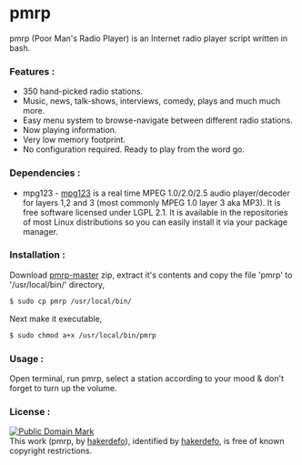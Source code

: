 # pmrp
pmrp (Poor Man's Radio Player) is an Internet radio player script written in bash.


### Features :

  - 350 hand-picked radio stations.
  - Music, news, talk-shows, interviews, comedy, plays and much much more.
  - Easy menu system to browse-navigate between different radio stations.
  - Now playing information.
  - Very low memory footprint.
  - No configuration required. Ready to play from the word go.
  
  
### Dependencies :

  - mpg123 - [mpg123] is a real time MPEG 1.0/2.0/2.5 audio player/decoder for layers 1,2 and 3 (most commonly MPEG 1.0 layer 3 aka MP3). It is free software licensed under LGPL 2.1. It is available in the repositories of most Linux distributions so you can easily install it via your package manager.
  
  
### Installation :

Download [pmrp-master] zip, extract it's contents and copy the file 'pmrp' to '/usr/local/bin/' directory,
```sh
$ sudo cp pmrp /usr/local/bin/
```
Next make it executable,
```sh
$ sudo chmod a+x /usr/local/bin/pmrp
```


### Usage :

Open terminal, run pmrp, select a station according to your mood & don't forget to turn up the volume.


### License :

[![Public Domain Mark](http://i.creativecommons.org/p/mark/1.0/88x31.png)](http://creativecommons.org/publicdomain/mark/1.0/)  
This work (<span property="dct:title">pmrp</span>, by [<span property="dct:title">hakerdefo</span>](https://github.com/hakerdefo/pmrp)), identified by [<span property="dct:title">hakerdefo</span>](https://hakerdefo.blogspot.com), is free of known copyright restrictions.


[mpg123]:http://mpg123.de/
[pmrp-master]:https://github.com/hakerdefo/pmrp/archive/master.zip
